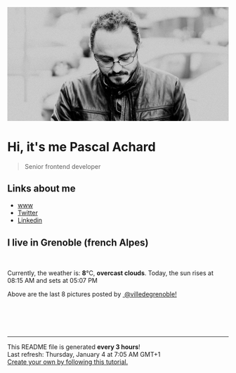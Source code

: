 ![Pascal Achard](./images/photo-pascal-achard.jpg)
# Hi, it's me Pascal Achard
> Senior frontend developer

## Links about me
- [www](https://www.pascal-achard.com)
- [Twitter](https://twitter.com/botmaster)
- [Linkedin](http://www.linkedin.com/in/pascal-achard)


## I live in Grenoble (french Alpes)
<img src="https://openweathermap.org/img/wn/04n@2x.png" alt="">

Currently, the weather is: **8**°C, **overcast clouds**.
Today, the sun rises at 08:15 AM and sets at 05:07 PM

Above are the last 8 pictures posted by <a href="https://www.instagram.com/villedegrenoble/" target="_blank"><img alt="" src="https://upload.wikimedia.org/wikipedia/commons/thumb/e/e7/Instagram_logo_2016.svg/1024px-Instagram_logo_2016.svg.png" width="20"/> @villedegrenoble!</a>

<p style="display: flex; flex-wrap: wrap; gap: 20px;">
        <img src="https://cdn1.picuki.com/hosted-by-instagram/q/0exhNuNYnjBGZDHIdN5WmL9I2PEvHA5RNucaS7j0nyZiNxIsbHWB58ltwdev%7C%7CDlyKw1oASyLeD5m4oIiUV9UZFV6PEbfS7eIRDdT762fVoCr0TRk%7C%7CZBklrw0LXwaYH+s9MYrOzjYMTIfQeoEH%7C%7Cbx7a8Koru5A2MEo1zRMrBC0GAG4YWbVqFKwoV966yUlEri+YU8ajtO%7C%7CGByaRtmpNPb5DwIX%7C%7CD+fMBxsedISLQzicYRtr6+y2OHH24VdGZ9Sgq9iYjIzOsBgSnvVQ118WaMRJ19KkgT3HSQkicXt4cPqaSDFctu2vxl5u2CCmkPAjw7mDVosZqk2gXObTLx0XFVjleC7JfoXvAZvqDKE%7C%7CSVc9nz8wb5RbfsE6tLS3c%7C%7CDOuQXFqBdqDvJu0IxN4JI%7C%7CZN6E289FvvLbTw2kA=.jpeg" alt="" width="200"/>
        <img src="https://cdn1.picuki.com/hosted-by-instagram/q/0exhNuNYnjBGZDHIdN5WmL9I2PEvHA5RNucaS7j0nyZiNxIsbHWB58ltwdev%7C%7CDlyKw1oASyLeD5l5o4iU1xWZFRzO0HaQbCIRT5R66meVoCk0jZj959jnLg2JHcWYHep9MUtOzjYMTIfQeoEH%7C%7Cbx7a8Koru5A2MEoyX9auctwCIPuM23TKNy2JAtrKSDjkC2ptZ%7C%7CIjNLvG0jJ00m7NPfvnw1UvfPMc9g+PAnEPEzhMQ65OftxjGuBkYkL1F6RBaQm7OZvdYNshyucTE1pkCMYpgdKkc%7C%7CoHSallAysY5z38j3coJlhK5ojoHRbTEidHtniSVBuY2alSbUPTacym5lxTTZm4SWZP8R94XfJquQVMni63XLeZCYG74RCy9WId+CBnqaH%7C%7Cu1ONtQktYdRfxK0Q0=.jpeg" alt="" width="200"/>
        <img src="https://cdn1.picuki.com/hosted-by-instagram/q/0exhNuNYnjBGZDHIdN5WmL9I2PEvHA5RNecaS7j0nyZiNxIsbHWB58ltwdev%7C%7CDlyKw1oASyLeD5l5okpVl9XZFRzO0HaS7KPTjtc566eXYCl0Ddu8Jdnkr89KHIaYXOs%7C%7CsYkOzjYMTIfQeoEH%7C%7Cb2rOMJ+OXvbzIFuDKRMLQT9zJBpY6uSKVKz8J13bHR1Bv9vdBhGy5CoiVxfA8XrN7loi5XVfrjJs9zt6B6CLEIhMxWpr6gnSu5X2soeGpwWT6ars3+ke08hiL8KWRooieYSaoEIEQd3FSqkD1iot8GiYC1FbU0w6kvm%7C%7CORSWIKAk1AgiVIlZ+ctgLsSSaq3EEPlC2GhLy5L652mbT2AdbMcN%7C%7CZ5RTzZpOGRo54cC5XB83HcQzJMueiE9BQt6xpCPZUhHDm9xauUJGy0xYsUmAToRCqX8I2fPOe+7yt9iqC2zmKplQ=.jpeg" alt="" width="200"/>
        <img src="https://cdn1.picuki.com/hosted-by-instagram/q/0exhNuNYnjBGZDHIdN5WmL9I2PEvHA5RNucaS7j0nyZiNxIsbHWB58ltwdev%7C%7CDlyKw1oASyLeD5l5o0sVF1SZFRzO0HbT7eITjtd7q2YUoCj2jVm9JRhl7wxJXMXYnSu%7C%7CsYpOzjYMTIfQeoEH%7C%7Cbx7a8Koru5A2MGo1zRMrBC0GAG4fy3UPI7mslm3ayEv0Pxto0%7C%7CNylL9XkgKQcuptPR+XdYEvL+M4Byp6JzSPkCj9ND1OHtpCa5BTB7Kzg4KD6chYTJnLMWjifQRRwgwjmeVIgDEGBPjwO88RM1v9EPo6CTEohm+N8ZkIGRT2UFAjsm8lJhmMntxxzsbkKT5UZUyDH+y4zlIukBpbDlHP6paurt%7C%7CSnpI5iHFpVgT04gVObue1L%7C%7CFNKHQcdcy90aRdkehA7gtjmzd4%7C%7Cn1RcsVmxOhzLY.jpeg" alt="" width="200"/>
        <img src="https://cdn1.picuki.com/hosted-by-instagram/q/0exhNuNYnjBGZDHIdN5WmL9I2PEvHA5RNecaS7j0nyZiNxIsbHWB58ltwdev%7C%7CDlyKw1oASyLeD5k44oqUlxVZFRzO0HaTbSASTdW7KieVYCn1jJk8ZZol7w3KHIWZHCu9cMlOzjYMTIfQeoEH%7C%7Cbx7a8Koru5A2MGo1zRMrBC0GAG4fy3UPI7mslm3ayEv0Pxto0%7C%7CNylL9XkgKQcuptPR+XdbEvL+M4Byp6JzSPkCj9ND1OHtpCa5BTB7Kzc4KD6chYTJnLMknDDRXWQH%7C%7CXiLSIgDEEY8pl6Z8RM1v9EPo6CTEohm+N8ZkIGRT2UFAjsm8lJhmMntxxzsbkKai3xmxS3y1Lm%7C%7CVvUSorv%7C%7CNqCuW%7C%7Cfo+ynvSZ+KJpl5cXMOOaXkd0XyB9uHQcdcy90aRdpqgguWtjmzd4%7C%7Cn1RcsVmxOhzLY.jpeg" alt="" width="200"/>
        <img src="https://cdn1.picuki.com/hosted-by-instagram/q/0exhNuNYnjBGZDHIdN5WmL9I2PEvHA5RNecaS7j0nyZiNxIsbHWB58ltwdGn%7C%7CDh6Kwh9HS+LeD5j5oguVlRQZFV5NUzdTraITTlT6K6QV+7N0jRj8JJjlLk8KHMaYnGt9sMvVAmYdSgIGaYDG7uo%7C%7CesJ%7C%7CPnucjcFrjOMNbRKmDdttdCwFahlza4lsfe4kx2xu5xncG114WNxahlw5OLUqQUCSKn5PN1gpKZlR7pCjMML4Lyjymu+H2xkfWx9Ez7RtI7V2dENhhzrdSFlqjD2AZY1LHMRiVbmjx0Zgqo3gtWoFo5M4aYe4bXkZCACW2E2hj9LobK4nAHsSUGImUBRwT2Ej+b3ffZ79sXPBPW8cIrjwR6Qa+TYEZV+a1wHCfTpYEffMdDhBPlA26VjLOwXxkuFqTKzcqXmy1V+AWgc1m3cWcsgG7uiyqyb4X7U32%7C%7CXpAM9ww==.jpeg" alt="" width="200"/>
        <img src="https://cdn1.picuki.com/hosted-by-instagram/q/0exhNuNYnjBGZDHIdN5WmL9I2PEvHA5RNucaS7j0nyZiNxIsbHWB58ltwdGn%7C%7CDh6Kwh9HS+LeD5j4IksU19QZFN6NEzaT7SNRDdT7ayeVe7N1jFm8J9gkb03LnYWZ3Ku8ssrXAmYdSodF%7C%7CpPHL%7C%7Clo79UvOa0LGFq8zCXW%7C%7CdEnGZK55f0Z7F9mt9wuuS4jkja45BsLTNZ5momNkgl7NvepDFZEaa+NMB166d1RbMCxMkA%7C%7C6nRlSaHEmw+Jj8uRHagtIj+kOYA2ArwOQBo+nOKCrMsDnQhuWCujhJ3t4gj1aSJEbxL3PUakIH2bSAEXG428Fk71pu1ynOdV0Gv%7C%7CWl04UT0w764deYqvLP5H8qfd%7C%7Cba4TfPVKXcMo50REVXNvf4ZWzTIcS0C+kfmY4SSq0X9gbnpiX7S7734wB4AGgY2jCPCsE=.jpeg" alt="" width="200"/>
        <img src="https://cdn1.picuki.com/hosted-by-instagram/q/0exhNuNYnjBGZDHIdN5WmL9I2PEvHA5RNucaS7j0nyZiNxIsbHWB58ltwdGn%7C%7CDh6Kwh9HS+LeD5i4ogsUF5TZFB5Pk3cSraLSjpV6KibUICq2jJj8JVkkbo2LXUfZHKt8MYuOzjYMTIfQeoEH%7C%7Cb2rvUV%7C%7C%7C%7CLwazQFuDSQNOUtzCVG%7C%7CMm0X51wm8Qf8fTT0FOzv9R3GzNJzWM1eUAmscnbrSgLUbr2NsB%7C%7C9uwlCLECi4kD6ezqlWu2FHlsRGB9KDOertaQz7xFui3rSzow+DyFdoIaH2M11X2huDcJ6q97vanvcohp1KMZmoXmamMMfU1KhjUok5e%7C%7CynSAPSam1x4Ck1%7C%7CyxJC8JqYr85f2KNucZd%7C%7CL%7C%7CRLJSpfMM68VCm4aUsvMeQneCOOeAPt4jplKFcxJkVGwrVDoLefX+kpXQgpEgAuYBZYtEaSZwKn3.jpeg" alt="" width="200"/>
</p>

------------
<p>This README file is generated <b>every 3 hours</b>!
    <br />Last refresh: Thursday, January 4 at 7:05 AM GMT+1
    <br /><a href="https://medium.com/@th.guibert/how-to-create-a-self-updating-readme-md-for-your-github-profile-f8b05744ca91">Create your own by following this tutorial.</a>
</p>
<p><a href="https://github.com/botmaster/botmaster/actions/workflows/main.yaml"><img alt="" src="https://github.com/botmaster/botmaster/actions/workflows/main.yaml/badge.svg" /></a></p>

